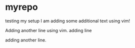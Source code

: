 # myrepo
testing my setup
I am adding some additional text using vim!

Adding another line using vim.
adding  line

adding another line.
